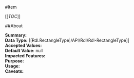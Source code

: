 #Item

[[_TOC_]]

##About

**Summary:**   
**Data Type:** [[Rdl.RectangleType|/API/Rdl/Rdl-RectangleType]]  
**Accepted Values:**   
**Default Value:** null  
**Impacted Features:**   
**Purpose:**   
**Usage:**   
**Caveats:**   

